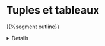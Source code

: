 # Tuples et tableaux

{{%segment outline}}

<details>

- Nous avons vu comment fonctionnent les types primitifs en Rust. Il est maintenant temps de commencer
  à créer de nouveaux types composés.

</details>